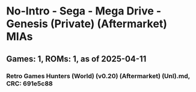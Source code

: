 # No-Intro - Sega - Mega Drive - Genesis (Private) (Aftermarket) MIAs
## Games: 1, ROMs: 1, as of 2025-04-11

### Retro Games Hunters (World) (v0.20) (Aftermarket) (Unl).md, CRC: 691e5c88
